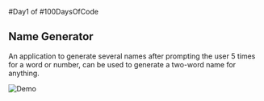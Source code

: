 #Day1 of #100DaysOfCode


## Name Generator
An application to generate several names after prompting the user 5 times for a word or number, can be used to generate a two-word name for anything.

![Demo](https://github.com/A3AJAGBE/name-generator/blob/band-name-app/name-generator.gif)
